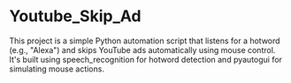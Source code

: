 # Youtube_Skip_Ad
This project is a simple Python automation script that listens for a hotword (e.g., "Alexa") and skips YouTube ads automatically using mouse control. It's built using speech_recognition for hotword detection and pyautogui for simulating mouse actions.
